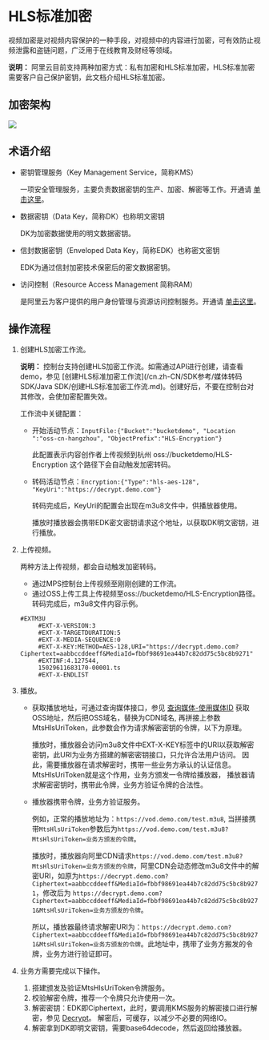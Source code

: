 # HLS标准加密

视频加密是对视频内容保护的一种手段，对视频中的内容进行加密，可有效防止视频泄露和盗链问题，广泛用于在线教育及财经等领域。

**说明：** 阿里云目前支持两种加密方式：私有加密和HLS标准加密，HLS标准加密需要客户自己保护密钥，此文档介绍HLS标准加密。

## 加密架构

![](https://static-aliyun-doc.oss-accelerate.aliyuncs.com/assets/img/11402/156568231311385_zh-CN.png)

## 术语介绍

-   密钥管理服务（Key Management Service，简称KMS）

    一项安全管理服务，主要负责数据密钥的生产、加密、解密等工作。开通请 [单击这里](https://common-buy.aliyun.com/?spm=a2c4g.11186623.2.4.25be5ef3sQ2xvL&commodityCode=kms#/open)。

-   数据密钥（Data Key，简称DK）也称明文密钥

    DK为加密数据使用的明文数据密钥。

-   信封数据密钥（Enveloped Data Key，简称EDK）也称密文密钥

    EDK为通过信封加密技术保密后的密文数据密钥。

-   访问控制（Resource Access Management 简称RAM）

    是阿里云为客户提供的用户身份管理与资源访问控制服务。开通请 [单击这里](https://www.aliyun.com/product/ram?spm=a2c4g.11186623.2.5.25be5ef3sQ2xvL)。


## 操作流程

1.  创建HLS加密工作流。

    **说明：** 控制台支持创建HLS加密工作流。如需通过API进行创建，请查看demo，参见 [创建HLS标准加密工作流](/cn.zh-CN/SDK参考/媒体转码SDK/Java SDK/创建HLS标准加密工作流.md)。创建好后，不要在控制台对其修改，会使加密配置失效。

    工作流中关键配置：

    -   开始活动节点：`InputFile:{"Bucket":"bucketdemo", "Location ":"oss-cn-hangzhou", "ObjectPrefix":"HLS-Encryption"}`

        此配置表示内容创作者上传视频到杭州 oss://bucketdemo/HLS-Encryption 这个路径下会自动触发加密转码。

    -   转码活动节点：`Encryption:{"Type":"hls-aes-128", "KeyUri":"https://decrypt.demo.com"}`

        转码完成后，KeyUri的配置会出现在m3u8文件中，供播放器使用。

        播放时播放器会携带EDK密文密钥请求这个地址，以获取DK明文密钥，进行播放。

2.  上传视频。

    两种方法上传视频，都会自动触发加密转码。

    -   通过MPS控制台上传视频至刚刚创建的工作流。
    -   通过OSS上传工具上传视频至oss://bucketdemo/HLS-Encryption路径。
    转码完成后，m3u8文件内容示例。

    ```
    #EXTM3U
         #EXT-X-VERSION:3
         #EXT-X-TARGETDURATION:5
         #EXT-X-MEDIA-SEQUENCE:0
         #EXT-X-KEY:METHOD=AES-128,URI="https://decrypt.demo.com?Ciphertext=aabbccddeeff&MediaId=fbbf98691ea44b7c82dd75c5bc8b9271"
         #EXTINF:4.127544,
         15029611683170-00001.ts
         #EXT-X-ENDLIST
    ```

3.  播放。
    -   获取播放地址，可通过查询媒体接口，参见 [查询媒体-使用媒体ID](/cn.zh-CN/API参考/媒体接口/查询媒体-使用媒体ID.md) 获取OSS地址，然后把OSS域名，替换为CDN域名, 再拼接上参数MtsHlsUriToken，此参数会作为请求解密密钥的令牌，以下为原理。

        播放时，播放器会访问m3u8文件中EXT-X-KEY标签中的URI以获取解密密钥，此URI为业务方搭建的解密密钥接口，只允许合法用户访问。 因此，需要播放器在请求解密时，携带一些业务方承认的认证信息。MtsHlsUriToken就是这个作用，业务方颁发一令牌给播放器， 播放器请求解密密钥时，携带此令牌，业务方验证令牌的合法性。

    -   播放器携带令牌，业务方验证服务。

        例如，正常的播放地址为：`https://vod.demo.com/test.m3u8`, 当拼接携带`MtsHlsUriToken`参数后为`https://vod.demo.com/test.m3u8?MtsHlsUriToken=业务方颁发的令牌`。

        播放时，播放器向阿里CDN请求`https://vod.demo.com/test.m3u8?MtsHlsUriToken=业务方颁发的令牌`，阿里CDN会动态修改m3u8文件中的解密URI，如原为`https://decrypt.demo.com?Ciphertext=aabbccddeeff&MediaId=fbbf98691ea44b7c82dd75c5bc8b9271`，修改后为 `https://decrypt.demo.com?Ciphertext=aabbccddeeff&MediaId=fbbf98691ea44b7c82dd75c5bc8b9271&MtsHlsUriToken=业务方颁发的令牌`。

        所以，播放器最终请求解密URI为：`https://decrypt.demo.com?Ciphertext=aabbccddeeff&MediaId=fbbf98691ea44b7c82dd75c5bc8b9271&MtsHlsUriToken=业务方颁发的令牌`。此地址中，携带了业务方搬发的令牌，业务方进行验证即可。

4.  业务方需要完成以下操作。
    1.  搭建颁发及验证MtsHlsUriToken令牌服务。
    2.  校验解密令牌，推荐一个令牌只允许使用一次。
    3.  解密密钥：EDK即Ciphertext，此时，要调用KMS服务的解密接口进行解密，参见 [Decrypt](/cn.zh-CN/API参考/密钥/Decrypt.md)。 解密后，可缓存，以减少不必要的网络IO。
    4.  解密拿到DK即明文密钥，需要base64decode，然后返回给播放器。


